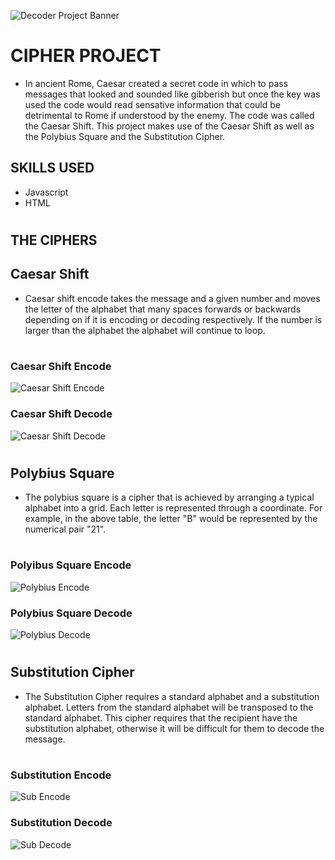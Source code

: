 ![Decoder Project Banner](https://user-images.githubusercontent.com/79054830/137152333-97848bca-9ff0-4887-913b-0a328f19f1c3.jpeg)
#
# CIPHER PROJECT
- In ancient Rome, Caesar created a secret code in which to pass messages that looked and sounded like gibberish but once the key was used the code would read
sensative information that could be detrimental to Rome if understood by the enemy. The code was called the Caesar Shift. This project makes use of the Caesar 
Shift as well as the Polybius Square and the Substitution Cipher.

## SKILLS USED
* Javascript
* HTML

#
## THE CIPHERS

## Caesar Shift
* Caesar shift encode takes the message and a given number and moves the letter of the alphabet that many spaces forwards or backwards depending on if it is encoding or decoding respectively. If the number is larger than the alphabet the alphabet will continue to loop.

#
### Caesar Shift Encode
![Caesar Shift Encode](https://user-images.githubusercontent.com/79054830/137157576-925752fe-aced-4993-bc88-12a468032026.png)

### Caesar Shift Decode
![Caesar Shift Decode](https://user-images.githubusercontent.com/79054830/137158014-ddfc9015-2744-467a-a3a4-d73d206af5a4.png)

#
## Polybius Square
* The polybius square is a cipher that is achieved by arranging a typical alphabet into a grid. Each letter is represented through a coordinate. For example, in the above table, the letter "B" would be represented by the numerical pair "21".

#
### Polyibus Square Encode
![Polybius Encode](https://user-images.githubusercontent.com/79054830/137158516-0a748a9a-b15c-4ebc-9c4d-c7b9418a9028.png)

### Polybius Square Decode 
![Polybius Decode](https://user-images.githubusercontent.com/79054830/137159002-a8fcab5d-b728-4826-8d9a-838d1984c85c.png)

#
## Substitution Cipher
* The Substitution Cipher requires a standard alphabet and a substitution alphabet. Letters from the standard alphabet will be transposed to the standard alphabet. This cipher requires that the recipient have the substitution alphabet, otherwise it will be difficult for them to decode the message.

#
### Substitution Encode 
![Sub Encode](https://user-images.githubusercontent.com/79054830/137159726-a517ef5b-0214-418d-9a1d-478d37aadc5c.png)

### Substitution Decode 
![Sub Decode](https://user-images.githubusercontent.com/79054830/137159928-f573bf72-95e5-43fb-95ea-1164fb704877.png)
